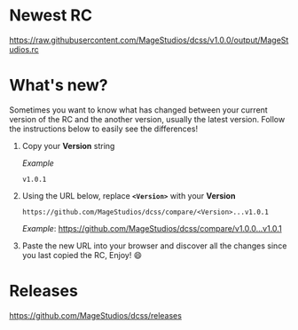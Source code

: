 # Newest RC

https://raw.githubusercontent.com/MageStudios/dcss/v1.0.0/output/MageStudios.rc

# What's new?

Sometimes you want to know what has changed between your current version
of the RC and the another version, usually the latest version.
Follow the instructions below to easily see the differences!

1. Copy your **Version** string

    _Example_
    ```
    v1.0.1
    ```

1. Using the URL below, replace **`<Version>`** with your **Version**

    ```
    https://github.com/MageStudios/dcss/compare/<Version>...v1.0.1
    ```
    _Example_: https://github.com/MageStudios/dcss/compare/v1.0.0...v1.0.1

1. Paste the new URL into your browser and discover all the changes since you last copied the RC, Enjoy! 😄


# Releases

https://github.com/MageStudios/dcss/releases

